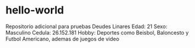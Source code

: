 # hello-world
Repositorio adicional para pruebas
Deudes Linares
Edad: 21
Sexo: Masculino
Cedula: 26.152.181
Hobby: Deportes como Beisbol, Baloncesto y Futbol Americano, ademas de juegos de video
